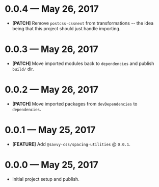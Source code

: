 # 0.0.4 &mdash; May 26, 2017

- **[PATCH]** Remove `postcss-cssnext` from transformations -- the idea being that this project should just handle importing.


# 0.0.3 &mdash; May 26, 2017

- **[PATCH]** Move imported modules back to `dependencies` and publish `build/` dir.


# 0.0.2 &mdash; May 26, 2017

- **[PATCH]** Move imported packages from `devDependencies` to `dependencies`.


# 0.0.1 &mdash; May 25, 2017

- **[FEATURE]** Add `@savvy-css/spacing-utilities` @ `0.0.1`.


# 0.0.0 &mdash; May 25, 2017

- Initial project setup and publish.
